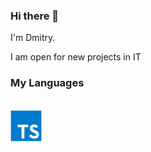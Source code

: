 ### Hi there 👋

I'm Dmitry.

I am open for new projects in IT

### My Languages
<br>
<img src="https://github.com/devicons/devicon/blob/master/icons/typescript/typescript-original.svg" width="50" height="50">
